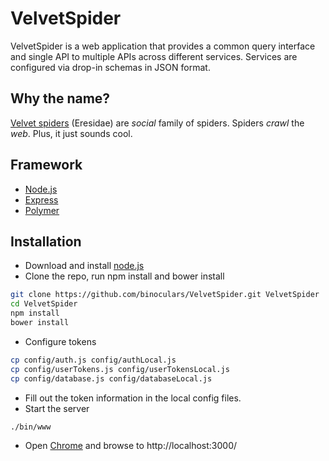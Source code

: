 VelvetSpider
===========
VelvetSpider is a web application that provides a common query interface and single API to multiple APIs across different services. Services are configured via drop-in schemas in JSON format.

Why the name?
-------------
[Velvet spiders](http://en.wikipedia.org/wiki/Velvet_spider) (Eresidae) are *social* family of spiders. Spiders *crawl* the *web*. Plus, it just sounds cool.

Framework
---------
* [Node.js](http://nodejs.org)
* [Express](http://expressjs.com/)
* [Polymer](https://www.polymer-project.org/)

Installation
--------------
* Download and install [node.js](http://nodejs.org)
* Clone the repo, run npm install and bower install 
```sh
git clone https://github.com/binoculars/VelvetSpider.git VelvetSpider
cd VelvetSpider
npm install
bower install
```
* Configure tokens
```sh
cp config/auth.js config/authLocal.js
cp config/userTokens.js config/userTokensLocal.js
cp config/database.js config/databaseLocal.js
```
* Fill out the token information in the local config files.
* Start the server
```sh
./bin/www
```
* Open [Chrome](https://www.google.com/chrome/browser/) and browse to http://localhost:3000/
